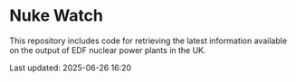 # Nuke Watch

This repository includes code for retrieving the latest information available on the output of EDF nuclear power plants in the UK.

Last updated: 2025-06-26 16:20